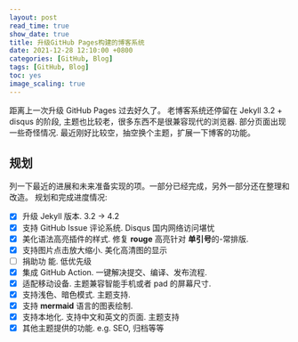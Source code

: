 ```yaml
---
layout: post
read_time: true
show_date: true
title: 升级GitHub Pages构建的博客系统
date: 2021-12-28 12:10:00 +0800
categories: [GitHub, Blog]
tags: [GitHub, Blog]
toc: yes
image_scaling: true
---
```


距离上一次升级 GitHub Pages 过去好久了。 老博客系统还停留在 Jekyll 3.2 + disqus 的阶段, 主题也比较老，很多东西不是很兼容现代的浏览器. 部分页面出现一些奇怪情况.
最近刚好比较空，抽空换个主题，扩展一下博客的功能。

## 规划

列一下最近的进展和未来准备实现的项。一部分已经完成，另外一部分还在整理和改造。
规划和完成进度情况:

- [x] 升级 Jekyll 版本. 3.2 -> 4.2
- [x] 支持 GitHub Issue 评论系统. Disqus 国内网络访问堪忧
- [x] 美化语法高亮插件的样式. 修复 **rouge** 高亮针对 **单引号**的-常排版.
- [x] 支持图片点击放大缩小. 美化高清图的显示
- [ ] 捐助功 能. 低优先级
- [x] 集成 GitHub Action. 一键解决提交、编译、发布流程.
- [x] 适配移动设备. 主题兼容智能手机或者 pad 的屏幕尺寸.
- [x] 支持浅色、暗色模式. 主题支持.
- [x] 支持 **mermaid** 语言的图表绘制.
- [x] 支持本地化. 支持中文和英文的页面. 主题支持
- [x] 其他主题提供的功能. e.g. SEO, 归档等等
